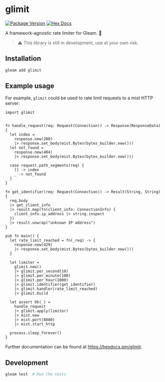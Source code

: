# glimit

[![Package Version](https://img.shields.io/hexpm/v/glimit)](https://hex.pm/packages/glimit)
[![Hex Docs](https://img.shields.io/badge/hex-docs-ffaff3)](https://hexdocs.pm/glimit/)

A framework-agnostic rate limiter for Gleam. 💫

> ⚠️  This library is still in development, use at your own risk.


## Installation

```sh
gleam add glimit
```


## Example usage

For example, `glimit` could be used to rate limit requests to a mist HTTP server:

```gleam
import glimit


fn handle_request(req: Request(Connection)) -> Response(ResponseData) {
  let index =
    response.new(200)
    |> response.set_body(mist.Bytes(bytes_builder.new()))
  let not_found =
    response.new(404)
    |> response.set_body(mist.Bytes(bytes_builder.new()))

  case request.path_segments(req) {
    [] -> index
    _ -> not_found
  }
}

fn get_identifier(req: Request(Connection)) -> Result(String, String) {
  req.body
  |> get_client_info
  |> result.map(fn(client_info: ConnectionInfo) {
    client_info.ip_address |> string.inspect
  })
  |> result.unwrap("unknown IP address")
}

pub fn main() {
  let rate_limit_reached = fn(_req) -> {
    response.new(429)
    |> response.set_body(mist.Bytes(bytes_builder.new()))
  }

  let limiter =
    glimit.new()
    |> glimit.per_second(10)
    |> glimit.per_minute(100)
    |> glimit.per_hour(1000)
    |> glimit.identifier(get_identifier)
    |> glimit.handler(rate_limit_reached)
    |> glimit.build

  let assert Ok(_) =
    handle_request
    |> glimit.apply(limiter)
    |> mist.new
    |> mist.port(8080)
    |> mist.start_http

  process.sleep_forever()
}
```

Further documentation can be found at <https://hexdocs.pm/glimit>.

## Development

```sh
gleam test  # Run the tests
```
